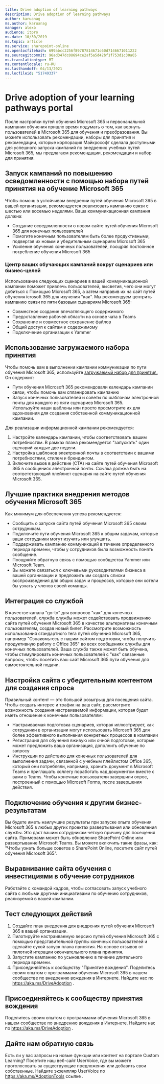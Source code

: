 ```yaml
---
title: Drive adoption of learning pathways
description: Drive adoption of learning pathways
author: karuanag
ms.author: karuanag
manager: alexb
audience: itpro
ms.date: 10/30/2019
ms.topic: article
ms.service: sharepoint-online
ms.openlocfilehash: 699abcc2256f89787814671c60d7146671011222
ms.sourcegitcommit: 96ad347dc08694ce2af5a5d42bf1f753d1c30a65
ms.translationtype: MT
ms.contentlocale: ru-RU
ms.lasthandoff: 04/13/2021
ms.locfileid: "51749337"
---
```

# <a name="drive-adoption-of-your-learning-pathways-portal"></a>Drive adoption of your learning pathways portal
После настройки путей обучения Microsoft 365 и первоначальной кампании обучения пришло время подумать о том, как вернуть пользователей в Microsoft 365 для обучения и преобразования. Вы можете использовать рекомендации, наборы для принятия и рекомендации, которые корпорация Майкрософт сделала доступными для успешного запуска кампаний по внедрению учебных путей Microsoft 365, мы предлагаем рекомендации, рекомендации и набор для принятия. 

## <a name="run-awareness-campaigns-with-microsoft-365-learning-pathway-adoption-kit"></a>Запуск кампаний по повышению осведомленности с помощью набора путей принятия на обучение Microsoft 365
Чтобы помочь в устойчивом внедрении путей обучения Microsoft 365 в вашей организации, рекомендуется реализовать кампанию связи с шестью или восемью неделями. Ваша коммуникационная кампания должна: 

- Создание осведомленности о новом сайте путей обучения Microsoft 365 для конечных пользователей
- Помогите конечным пользователям быть более продуктивными, подвергая их новым и убедительным сценариям Microsoft 365 
- Усиление обучения конечных пользователей, поощряя постоянное потребление обучения Microsoft 365

### <a name="center-your-learning-campaigns-around-scenarios-or-business-goals"></a>Центр ваших обучающих кампаний вокруг сценариев или бизнес-целей
Использование следующих сценариев в вашей коммуникационной кампании поможет привлечь пользователей, высветив, чего они могут добиться с Помощью Microsoft 365, а затем направив их на сайт путей обучения icrosoft 365 для изучения "как". Мы рекомендуем центрить кампанию связи по пяти базовым сценариям Microsoft 365:

- Совместное создание впечатляющего содержимого
- Предоставление рабочей области на основе чата в Teams
- Сохранение и совместное сохранение файлов
- Общий доступ к сайтам и содержимому
- Подключение организации к Yammer

## <a name="use-the-downloadable-adoption-kit"></a>Использование загружаемого набора принятия
Чтобы помочь вам в выполнении кампании коммуникации по пути обучения Microsoft 365, используйте [загружаемый набор для принятия.](https://teamworktools.azurewebsites.net/m365lp/m365lpadoptionkit.zip) Он содержит: 

- Пути обучения Microsoft 365 рекомендовали календарь кампании связи, чтобы помочь вам спланировать кампанию
- Запуск конечных пользователей и советы по шаблонам электронной почты для каждого из пяти сценариев Microsoft 365.    
Используйте наши шаблоны или просто просмотрите их для вдохновения для создания собственной коммуникационной кампании.

Для реализации информационной кампании рекомендуется: 
1. Настройте календарь кампании, чтобы соответствовать вашим потребностям. В рамках плана рекомендуется "запускать" один сценарий каждые две недели.
2. Настройка шаблонов электронной почты в соответствии с вашими потребностями, стилем и брендингом.
3. Включите вызов в действие (CTA) на сайте путей обучения Microsoft 365 в сообщениях электронной почты. Ссылка должна быть на соответствующий плейлист сценария на сайте путей обучения Microsoft 365.

## <a name="microsoft-365-learning-pathways-adoption-best-practices"></a>Лучшие практики внедрения методов обучения Microsoft 365
Как минимум для обеспечения успеха рекомендуется:
- Сообщить о запуске сайта путей обучения Microsoft 365 своим сотрудникам.  
- Подключите пути обучения Microsoft 365 к общим задачам, которые ваши сотрудники могут изучить или улучшить.
- Поддерживать кампанию коммуникаций в течение определенного периода времени, чтобы у сотрудников была возможность понять сообщение.
- Поощряйте обратную связь с помощью сообщества Yammer или Microsoft Team.
- Вы можете связаться с ключевыми руководителями бизнеса в вашей организации и предложить им создать списки воспроизведения для общих задач и процессов, которые они хотели бы узнать у членов своей команды.  

## <a name="integrate-with-your-service-desk"></a>Интеграция со службой
В качестве канала "go-to" для вопросов "как" для конечных пользователей, служба службы может содействовать продвижению сайта путей обучения Microsoft 365 в качестве альтернативы конечным пользователям, создав новый билет. Рассмотрите возможность использования стандартного тега путей обучения Microsoft 365, например "Ознакомьтесь с нашим сайтом подготовки, чтобы получить продуктивную работу с Office 365" во всех сообщениях службы для конечных пользователей. Ваша служба также может быть обучена, чтобы стимулировать конечных пользователей с "как" связанные вопросы, чтобы посетить ваш сайт Microsoft 365 пути обучения для самостоятельной подачи. 

## <a name="customize-the-site-with-compelling-content-to-generate-demand"></a>Настройка сайта с убедительным контентом для создания спроса
Правильный контент — это большой розыгрыш для посещения сайта. Чтобы создать интерес и трафик на ваш сайт, рассмотрите возможность создания настраиваемой информации, которая будет иметь отношение к конечным пользователям: 
- Настраиваемая подготовка сценариев, которая иллюстрирует, как сотрудники в организации могут использовать Microsoft 365 для более эффективного выполнения конкретных процессов в компании
- Регистрация для обучения вживую или очной подготовке, которые может предложить ваша организация, дополнить обучение по запросу
- Инструкции по действию для конечных пользователей для выполнения задачи, связанной с учебным плейлистом Office 365, который они потребляли, например, хранить документ в Microsoft Teams и приглашать коллегу поработать над документом вместе с вами в Teams. Чтобы конечные пользователи завершили опрос, построенный с помощью Microsoft Forms, после завершения действия.    

## <a name="connect-learning-to-other-business-outcomes"></a>Подключение обучения к другим бизнес-результатам
Вы будете иметь наилучшие результаты при запуске опыта обучения Microsoft 365 в любых других проектах развертывания или обновления службы. Это даст вашим сотрудникам четкую причину для посещения сайта. Примерами может быть обновление SharePoint Online или развертывание Microsoft Teams. Вы можете включить такие фразы, как: "Чтобы узнать больше советов о SharePoint Online, посетите сайт путей обучения Microsoft 365".

## <a name="align-the-training-site-to-investments-in-your-employee-learning"></a>Выравнивание сайта обучения с инвестициями в обучение сотрудников
Работайте с командой кадров, чтобы согласовать запуск учебного сайта с любыми другими инициативами по обучению сотрудников, реализуемой в вашей компании.

## <a name="next-steps-test"></a>Тест следующих действий
1.  Создайте план внедрения для внедрения путей обучения Microsoft 365 в вашей организации.
2.  Пилотируйте настраиваемую версию путей обучения Microsoft 365 с помощью представительной группы конечных пользователей и сделайте сухой запуск плана принятия. На основе отзывов от пилотной итерации окончательного плана принятия.
3.  Запустите кампанию по усыновлению в течение длительного периода времени. 
4.  Присоединяйтесь к сообществу "Принятие вождения". Поделитесь своим опытом с программами обучения Microsoft 365 в нашем сообществе по внедрению вождения в Интернете. Найдите нас по https://aka.ms/DriveAdoption . 

## <a name="join-the-driving-adoption-community"></a>Присоединяйтесь к сообществу принятия вождения

Поделитесь своим опытом с программами обучения Microsoft 365 в нашем сообществе по внедрению вождения в Интернете.  Найдите нас по https://aka.ms/DriveAdoption .

## <a name="give-us-feedback"></a>Дайте нам обратную связь

Есть ли у вас запросы на новые функции или контент на портале Custom Learning?  Посетите наш веб-сайт UserVoice, где вы можете проголосовать за существующие предложения или добавить свои собственные.  Найдите экземпляр UserVoice по https://aka.ms/AdoptionTools ссылке .
